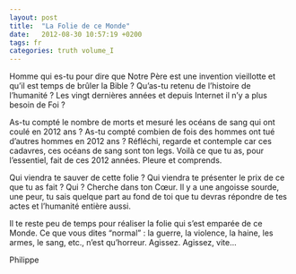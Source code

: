 ```yaml
---
layout: post
title:  "La Folie de ce Monde"
date:   2012-08-30 10:57:19 +0200
tags: fr
categories: truth volume_I
---
```

Homme qui es-tu pour dire que Notre Père est une invention vieillotte et qu’il est temps de brûler la Bible ? Qu’as-tu retenu de l’histoire de l’humanité ? Les vingt dernières années et depuis Internet il n’y a plus besoin de Foi ?

As-tu compté le nombre de morts et mesuré les océans de sang qui ont coulé en 2012 ans ? As-tu compté combien de fois des hommes ont tué d’autres hommes en 2012 ans ? Réfléchi, regarde et contemple car ces cadavres, ces océans de sang sont ton legs. Voilà ce que tu as, pour l’essentiel, fait de ces 2012 années. Pleure et comprends.

Qui viendra te sauver de cette folie ? Qui viendra te présenter le prix de ce que tu as fait ? Qui ? Cherche dans ton Cœur. Il y a une angoisse sourde, une peur, tu sais quelque part au fond de toi que tu devras répondre de tes actes et l’humanité entière aussi.

Il te reste peu de temps pour réaliser la folie qui s’est emparée de ce Monde. Ce que vous dites “normal” : la guerre, la violence, la haine, les armes, le sang, etc., n’est qu’horreur. Agissez. Agissez, vite...

Philippe